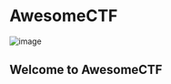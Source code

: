 # AwesomeCTF
![image]((https://images.deepai.org/art-image/641133ca6e0b4225a309d03edadbd3dc/capture-the-flag-0a2df9.jpg))


## Welcome to AwesomeCTF

